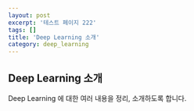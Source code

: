 ```yaml
---
layout: post
excerpt: '테스트 페이지 222'
tags: []
title: 'Deep Learning 소개'
category: deep_learning
---
```



## Deep Learning 소개

Deep Learning 에 대한 여러 내용을 정리, 소개하도록 합니다.
